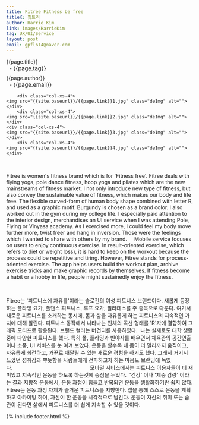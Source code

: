 ```yaml
---
title: Fitree Fitness be free
titleK: 핏트리
author: Harrie Kim
link: images/HarrieKim
tag: UX/UI/Service
layout: post
email: gpfl614@naver.com
---	
```


<div class="container">

<div class="deDep">
{{page.title}}<br>
<p style="font-size:15px; margin:0px; padding:0px 0px 0px 8px; margin:0px 0px 8px 0px;">- {{page.tag}}</p>
{{page.author}}<br>
<p style="font-size:15px; margin:0px; padding:0px 0px 0px 8px;">- {{page.email}}</p>
</div>


<div class="row" class="imgcolor">
	
		<div class="col-xs-4">
	<img src="{{site.baseurl}}/{{page.link}}1.jpg" class="deImg" alt=""></div>
		<div class="col-xs-4">
	<img src="{{site.baseurl}}/{{page.link}}2.jpg" class="deImg" alt=""></div>
	<div class="col-xs-4">
	<img src="{{site.baseurl}}/{{page.link}}3.jpg" class="deImg" alt=""></div>
		<div class="col-xs-4">
	<img src="{{site.baseurl}}/{{page.link}}4.jpg" class="deImg" alt=""></div>
	
</div>
<br>

<div class="det lato">


Fitree is women's fitness brand which is for 'Fitness free'. Fitree deals with flying yoga, pole dance fitness, hoop yoga and pilates which are the new mainstreams of fitness market. I not only introduce new type of fitness, but also convey the sustainable value of fitness, which makes our body and life free. The flexible curved-form of human body shape combined with letter R, and used as a graphic motif. Burgundy is chosen as a brand color. 
I also worked out in the gym during my college life. I especially paid attention to the interior design, merchandises an UI service when I was attending Pole, Flying or Vinyasa academy. As I exercised more, I could feel my body move further more, twist freer and hang in inversion. Those were the feelings which I wanted to share with others by my brand.    
Mobile service focuses on users to enjoy continuous exercise. In result-oriented exercise, which refers to diet or weight loss), it is hard to keep on the workout because the process could be repetitive and tiring. However, Fitree stands for process-oriented exercise. The app helps users build the workout plan, archive exercise tricks and make graphic records by themselves. If fitness become a habit or a hobby in life, people might sustainedly enjoy the fitness.



</div>

<br>

<div class="noto">

Fitree는 '피트니스에 자유를'이라는 슬로건의 여성 피트니스 브랜드이다. 새롭게 등장하는 플라잉 요가, 폴댄스 피트니스, 후프 요가, 필라테스를 주 종목으로 다룬다. 여기서 새로운 피트니스를 소개하는 동시에, 몸과 삶을 자유롭게 하는 피트니스의 지속적인 가치에 대해 알린다. 피트니스 동작에서 나타나는 인체의 곡선 형태를 'R'자에 결합하여 그래픽 모티프로 활용된다. 브랜드 컬러는 버건디를 사용하였다.  
나는 실제로도 대학 생활 중에 다양한 피트니스를 했다. 특히 폴, 플라잉과 빈야사를 배우면서 체육관의 공간연출이나 소품, UI 서비스를 눈 여겨 보았다. 운동을 할수록 내 몸이 더 멀리까지 움직이고, 자유롭게 회전하고, 거꾸로 매달릴 수 있는 새로운 경험을 하기도 했다. 그래서 거기서 느꼈던 성취감과 뿌듯함을 사람들에게 전파하고자 하는 마음도 브랜딩에 녹였다.                                                     
모바일 서비스에서는 피트니스 이용자들이 더 재미있고 지속적인 운동을 하도록 하는것에 중점을 두었다.  '건강' 이나 '체중 감량' 이라는 결과 지향적 운동에서, 운동 과정이 힘들고 반복되면 운동을 생활화하기란 쉽지 않다. Fitree는 운동 과정 자체가 즐거운 피트니스를 지향한다. 앱을 통해 스스로 운동을 계획하고 아카이빙 하며, 자신이 한 운동을 시각적으로 남긴다. 운동이 자신의 취미 또는 습관이 된다면 삶에서 피트니스를 더 쉽게 지속할 수 있을 것이다.


</div>
{% include footer.html %} 